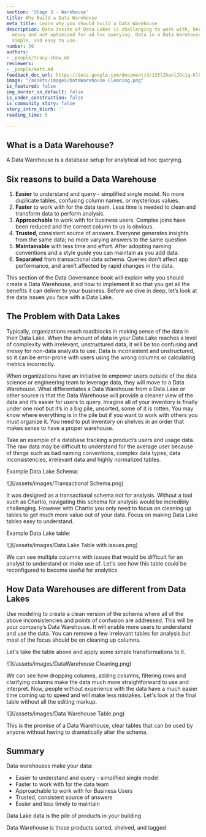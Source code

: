 ```yaml
---
section: 'Stage 3 - Warehouse'
title: Why Build a Data Warehouse
meta_title: Learn why you should build a Data Warehouse
description: Data inside of Data Lakes is challenging to work with, because it is
  messy and not optimized for ad hoc querying. Data in a Data Warehouse is clean,
  simple, and easy to use.
number: 30
authors:
- _people/tracy-chow.md
reviewers:
- _people/matt.md
feedback_doc_url: https://docs.google.com/document/d/135lIKanlJDc1q-KlQwlYzq7kAcPRyi_VZ1oXOrklXW4/edit?usp=sharing
image: "/assets/images/DataWarehouse Cleaning.png"
is_featured: false
img_border_on_default: false
is_under_construction: false
is_community_story: false
story_intro_blurb: ''
reading_time: 5

---
```

## What is a Data Warehouse?

A Data Warehouse is a database setup for analytical ad hoc querying.

## Six reasons to build a Data Warehouse

1. **Easier** to understand and query - simplified single model. No more duplicate tables, confusing column names, or mysterious values.
2. **Faster** to work with for the data team. Less time is needed to clean and transform data to perform analysis.
3. **Approachable** to work with for business users. Complex joins have been reduced and the correct column to us is obvious.
4. **Trusted**, consistent source of answers. Everyone generates insights from the same data; no more varying answers to the same question
5. **Maintainable** with less time and effort. After adopting naming conventions and a style guide you can maintain as you add data.
6. **Separated** from transactional data schema. Queries don’t affect app performance, and aren’t affected by rapid changes in the data.

This section of the Data Governance book will explain why you should create a Data Warehouse, and how to implement it so that you get all the benefits it can deliver to your business. Before we dive in deep, let’s look at the data issues you face with a Data Lake.

## The Problem with Data Lakes

Typically, organizations reach roadblocks in making sense of the data in their Data Lake. When the amount of data in your Data Lake reaches a level of complexity with irrelevant, unstructured data, it will be too confusing and messy for non-data analysts to use. Data is inconsistent and unstructured, so it can be error-prone with users using the wrong columns or calculating metrics incorrectly.

When organizations have an initiative to empower users outside of the data science or engineering team to leverage data, they will move to a Data Warehouse. What differentiates a Data Warehouse from a Data Lake or other source is that the Data Warehouse will provide a cleaner view of the data and it’s easier for users to query. Imagine all of your inventory is finally under one roof but it’s in a big pile, unsorted, some of it is rotten. You may know where everything is in the pile but if you want to work with others you must organize it. You need to put inventory on shelves in an order that makes sense to have a proper warehouse.

Take an example of a database tracking a product’s users and usage data. The raw data may be difficult to understand for the average user because of things such as bad naming conventions, complex data types, data inconsistencies, irrelevant data and highly normalized tables.

Example Data Lake Schema:

![](/assets/images/Transactional Schema.png)

It was designed as a transactional schema not for analysis. Without a tool such as Chartio, navigating this schema for analysis would be incredibly challenging. However with Chartio you only need to focus on cleaning up tables to get much more value out of your data. Focus on making Data Lake tables easy to understand.

Example Data Lake table:

![](/assets/images/Data Lake Table with issues.png)

We can see multiple columns with issues that would be difficult for an analyst to understand or make use of. Let's see how this table could be reconfigured to become useful for analytics.

## How Data Warehouses are different from Data Lakes

Use modeling to create a clean version of the schema where all of the above inconsistencies and points of confusion are addressed. This will be your company’s Data Warehouse. It will enable more users to understand and use the data. You can remove a few irrelevant tables for analysis but most of the focus should be on cleaning up columns.

Let's take the table above and apply some simple transformations to it.

![](/assets/images/DataWarehouse Cleaning.png)

We can see how dropping columns, adding columns, filtering rows and clarifying columns make the data much more straightforward to use and interpret. Now, people without experience with the data have a much easier time coming up to speed and will make less mistakes. Let's look at the final table without all the editing markup.

![](/assets/images/Data Warehouse Table.png)

This is the promise of a Data Warehouse, clear tables that can be used by anyone without having to dramatically alter the schema.

## Summary

Data warehouses make your data:

* Easier to understand and query - simplified single model
* Faster to work with for the data team
* Approachable to work with for Business Users
* Trusted, consistent source of answers
* Easier and less timely to maintain

Data Lake data is the pile of products in your building

Data Warehouse is those products sorted, shelved, and tagged